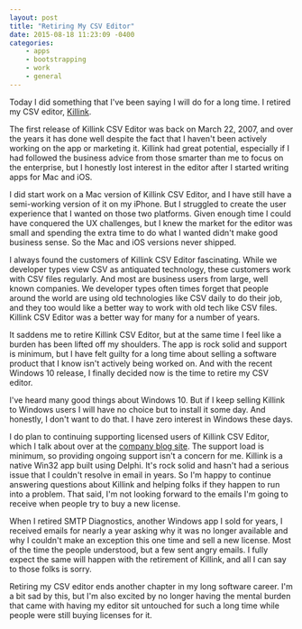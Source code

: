 ```yaml
---
layout: post
title: "Retiring My CSV Editor"
date: 2015-08-18 11:23:09 -0400
categories: 
    - apps
    - bootstrapping
    - work
    - general
---
```

Today I did something that I've been saying I will do for a long time. I retired my CSV editor, [Killink][1]. 

The first release of Killink CSV Editor was back on March 22, 2007, and over the years it has done well despite the fact that I haven't been actively working on the app or marketing it. Killink had great potential, especially if I had followed the business advice from those smarter than me to focus on the enterprise, but I honestly lost interest in the editor after I started writing apps for Mac and iOS.

I did start work on a Mac version of Killink CSV Editor, and I have still have a semi-working version of it on my iPhone. But I struggled to create the user experience that I wanted on those two platforms. Given enough time I could have conquered the UX challenges, but I knew the market for the editor was small and spending the extra time to do what I wanted didn't make good business sense. So the Mac and iOS versions never shipped.

I always found the customers of Killink CSV Editor fascinating. While we developer types view CSV as antiquated technology, these customers work with CSV files regularly. And most are business users from large, well known companies. We developer types often times forget that people around the world are using old technologies like CSV daily to do their job, and they too would like a better way to work with old tech like CSV files. Killink CSV Editor was a better way for many for a number of years.

It saddens me to retire Killink CSV Editor, but at the same time I feel like a burden has been lifted off my shoulders. The app is rock solid and support is minimum, but I have felt guilty for a long time about selling a software product that I know isn't actively being worked on. And with the recent Windows 10 release, I finally decided now is the time to retire my CSV editor. 

I've heard many good things about Windows 10. But if I keep selling Killink to Windows users I will have no choice but to install it some day. And honestly, I don't want to do that. I have zero interest in Windows these days.

I do plan to continuing supporting licensed users of Killink CSV Editor, which I talk about over at the [company blog site][1]. The support load is minimum, so providing ongoing support isn't a concern for me. Killink is a native Win32 app built using Delphi. It's rock solid and hasn't had a serious issue that I couldn't resolve in email in years. So I'm happy to continue answering questions about Killink and helping folks if they happen to run into a problem. That said, I'm not looking forward to the emails I'm going to receive when people try to buy a new license.

When I retired SMTP Diagnostics, another Windows app I sold for years, I received emails for nearly a year asking why it was no longer available and why I couldn't make an exception this one time and sell a new license. Most of the time the people understood, but a few sent angry emails. I fully expect the same will happen with the retirement of Killink, and all I can say to those folks is sorry.

Retiring my CSV editor ends another chapter in my long software career. I'm a bit sad by this, but I'm also excited by no longer having the mental burden that came with having my editor sit untouched for such a long time while people were still buying licenses for it.

[1]: http://blog.whitepeaksoftware.com/2015/08/18/killinks-retirement/

